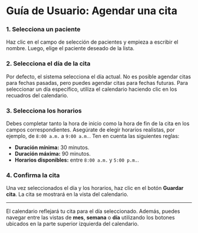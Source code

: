 # Guía de Usuario: **Agendar una cita**

### 1. Selecciona un paciente
Haz clic en el campo de selección de pacientes y empieza a escribir el nombre. Luego, elige el paciente deseado de la lista.

### 2. Selecciona el día de la cita
Por defecto, el sistema selecciona el día actual. No es posible agendar citas para fechas pasadas, pero puedes agendar citas para fechas futuras. Para seleccionar un día específico, utiliza el calendario haciendo clic en los recuadros del calendario.

### 3. Selecciona los horarios
Debes completar tanto la hora de inicio como la hora de fin de la cita en los campos correspondientes. Asegúrate de elegir horarios realistas, por ejemplo, de `8:00 a.m.` a `9:00 a.m.`. Ten en cuenta las siguientes reglas:

- **Duración mínima:** 30 minutos.
- **Duración máxima:** 90 minutos.
- **Horarios disponibles:** entre `8:00 a.m.` y `5:00 p.m.`.

### 4. Confirma la cita
Una vez seleccionados el día y los horarios, haz clic en el botón **Guardar cita**. La cita se mostrará en la vista del calendario.

---

El calendario reflejará tu cita para el día seleccionado. Además, puedes navegar entre las vistas de **mes**, **semana** o **día** utilizando los botones ubicados en la parte superior izquierda del calendario.
